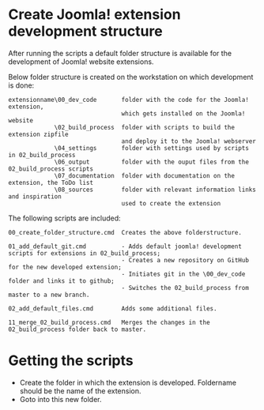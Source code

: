 # Create Joomla! extension development structure
After running the scripts a default folder structure is available for the development of Joomla! website extensions.

Below folder structure is created on the workstation on which development is done:
```
extensionname\00_dev_code       folder with the code for the Joomla! extension, 
                                which gets installed on the Joomla! website
             \02_build_process  folder with scripts to build the extension zipfile
                                and deploy it to the Joomla! webserver
             \04_settings       folder with settings used by scripts in 02_build_process
             \06_output         folder with the ouput files from the 02_build_process scripts
             \07_documentation  folder with documentation on the extension, the ToDo list
             \08_sources        folder with relevant information links and inspiration
                                used to create the extension
```
The following scripts are included:
```
00_create_folder_structure.cmd  Creates the above folderstructure.
```
``` 
01_add_default_git.cmd          - Adds default joomla! development scripts for extensions in 02_build_process;
                                - Creates a new repository on GitHub for the new developed extension;
                                - Initiates git in the \00_dev_code folder and links it to github;  
                                - Switches the 02_build_process from master to a new branch.
```
``` 
02_add_default_files.cmd        Adds some additional files.
```
``` 
11_merge_02_build_process.cmd   Merges the changes in the 02_build_process folder back to master.
```
# Getting the scripts
- Create the folder in which the extension is developed. Foldername should be the name of the extension.
- Goto into this new folder.
